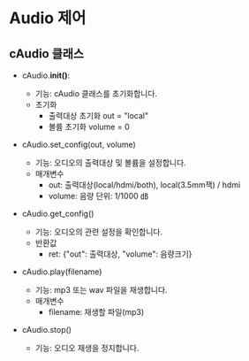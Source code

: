 # Audio 제어

## cAudio 클래스

+ cAudio.__init()__:
  - 기능: cAudio 클래스를 초기화합니다.
  - 초기화
    + 출력대상 초기화 out = "local"
    + 볼륨 초기화 volume = 0

+ cAudio.set_config(out, volume)
  - 기능: 오디오의 출력대상 및 볼륨을 설정합니다.
  - 매개변수
    + out: 출력대상(local/hdmi/both), local(3.5mm잭) / hdmi
    + volume: 음량 단위: 1/1000 ㏈

+ cAudio.get_config()
  - 기능: 오디오의 관련 설정을 확인합니다.
  - 반환값
    + ret: {"out": 출력대상, "volume": 음량크기}

+ cAudio.play(filename)
  - 기능: mp3 또는 wav 파일을 재생합니다.
  - 매개변수
    + filename: 재생할 파일(mp3)

+ cAudio.stop()
  - 기능: 오디오 재생을 정지합니다.
